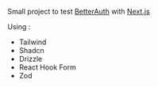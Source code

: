Small project to test [BetterAuth](https://better-auth.com) with [Next.js](https://nextjs.org)

Using :
- Tailwind
- Shadcn
- Drizzle
- React Hook Form
- Zod

